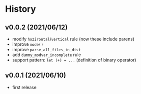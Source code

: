 # History

## v0.0.2 (2021/06/12)

- modify `hozirontal`/`vertical` rule (now these include parens)
- improve `mode()`
- improve `parse_all_files_in_dist`
- add `dummy_modvar_incomplete` rule
- support pattern: `let (+) = ...` (definition of binary operator)

## v0.0.1 (2021/06/10)

- first release
